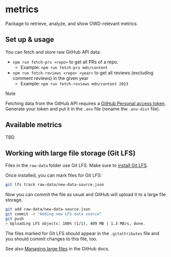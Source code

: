 # metrics

Package to retrieve, analyze, and show OWD-relevant metrics.

## Set up & usage

You can fetch and store raw GitHub API data:

- `npm run fetch-prs <repo>` to get all PRs of a repo.
  - Example: `npm run fetch-prs mdn/content`
- `npm run fetch-reviews <repo> <year>` to get all reviews (excluding comment reviews) in the given year
  - Example: `npm run fetch-reviews mdn/content 2023`

> [!NOTE]
> Fetching data from the GitHub API requires a [GitHub Personal access token](https://github.com/settings/tokens). Generate your token and put it in the `.env` file (rename the `.env-dist` file).

## Available metrics

TBD

## Working with large file storage (Git LFS)

Files in the `raw-data` folder use Git LFS. Make sure to [install Git LFS](https://docs.github.com/en/repositories/working-with-files/managing-large-files/installing-git-large-file-storage).

Once installed, you can mark files for Git LFS:

```bash
git lfs track raw-data/new-data-source.json
```

Now you can commit the file as usual and GitHub will upload it to a large file storage.

```bash
git add raw-data/new-data-source.json
git commit -m "Adding new LFS data source"
git push 
> Uploading LFS objects: 100% (1/1), 409 MB | 1.3 MB/s, done. 
```

The files marked for Git LFS should appear in the `.gitattributes` file and you should commit changes to this file, too.

See also [Managing large files](https://docs.github.com/en/repositories/working-with-files/managing-large-files) in the GitHub docs.
